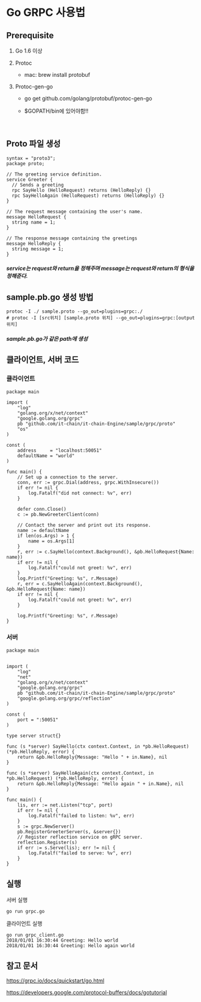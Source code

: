 #  Go GRPC 사용법



## Prerequisite

1. Go 1.6 이상

2. Protoc

   - mac: brew install protobuf

3. Protoc-gen-go

   - go get github.com/golang/protobuf/protoc-gen-go

   - $GOPATH/bin에 있어야함!!

     ​


## Proto 파일 생성

```
syntax = "proto3";
package proto;

// The greeting service definition.
service Greeter {
  // Sends a greeting
  rpc SayHello (HelloRequest) returns (HelloReply) {}
  rpc SayHelloAgain (HelloRequest) returns (HelloReply) {}
}

// The request message containing the user's name.
message HelloRequest {
  string name = 1;
}

// The response message containing the greetings
message HelloReply {
  string message = 1;
}
```

##### service는 request와 return을 정해주며 message는 request와 return의 형식을 정해준다.



## sample.pb.go 생성 방법

```
protoc -I ./ sample.proto --go_out=plugins=grpc:./
# protoc -I [src위치] [sample.proto 위치] --go_out=plugins=grpc:[output 위치]
```



##### sample.pb.go가 같은 path에 생성



## 클라이언트, 서버 코드

### 클라이언트

```
package main

import (
	"log"
	"golang.org/x/net/context"
	"google.golang.org/grpc"
	pb "github.com/it-chain/it-chain-Engine/sample/grpc/proto"
	"os"
)

const (
	address     = "localhost:50051"
	defaultName = "world"
)

func main() {
	// Set up a connection to the server.
	conn, err := grpc.Dial(address, grpc.WithInsecure())
	if err != nil {
		log.Fatalf("did not connect: %v", err)
	}

	defer conn.Close()
	c := pb.NewGreeterClient(conn)

	// Contact the server and print out its response.
	name := defaultName
	if len(os.Args) > 1 {
		name = os.Args[1]
	}
	r, err := c.SayHello(context.Background(), &pb.HelloRequest{Name: name})
	if err != nil {
		log.Fatalf("could not greet: %v", err)
	}
	log.Printf("Greeting: %s", r.Message)
	r, err = c.SayHelloAgain(context.Background(), &pb.HelloRequest{Name: name})
	if err != nil {
		log.Fatalf("could not greet: %v", err)
	}

	log.Printf("Greeting: %s", r.Message)
}
```



### 서버

```
package main


import (
	"log"
	"net"
	"golang.org/x/net/context"
	"google.golang.org/grpc"
	pb "github.com/it-chain/it-chain-Engine/sample/grpc/proto"
	"google.golang.org/grpc/reflection"
)

const (
	port = ":50051"
)

type server struct{}

func (s *server) SayHello(ctx context.Context, in *pb.HelloRequest) (*pb.HelloReply, error) {
	return &pb.HelloReply{Message: "Hello " + in.Name}, nil
}

func (s *server) SayHelloAgain(ctx context.Context, in *pb.HelloRequest) (*pb.HelloReply, error) {
	return &pb.HelloReply{Message: "Hello again " + in.Name}, nil
}

func main() {
	lis, err := net.Listen("tcp", port)
	if err != nil {
		log.Fatalf("failed to listen: %v", err)
	}
	s := grpc.NewServer()
	pb.RegisterGreeterServer(s, &server{})
	// Register reflection service on gRPC server.
	reflection.Register(s)
	if err := s.Serve(lis); err != nil {
		log.Fatalf("failed to serve: %v", err)
	}
}
```





## 실행

서버 실행

```
go run grpc.go
```



클라이언트 실행

```
go run grpc_client.go
2018/01/01 16:30:44 Greeting: Hello world
2018/01/01 16:30:44 Greeting: Hello again world
```


## 참고 문서
https://grpc.io/docs/quickstart/go.html

https://developers.google.com/protocol-buffers/docs/gotutorial


